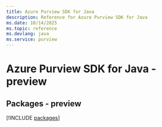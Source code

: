 ```yaml
---
title: Azure Purview SDK for Java
description: Reference for Azure Purview SDK for Java
ms.date: 10/14/2025
ms.topic: reference
ms.devlang: java
ms.service: purview
---
```

# Azure Purview SDK for Java - preview
## Packages - preview
[!INCLUDE [packages](purview-index.md)]
